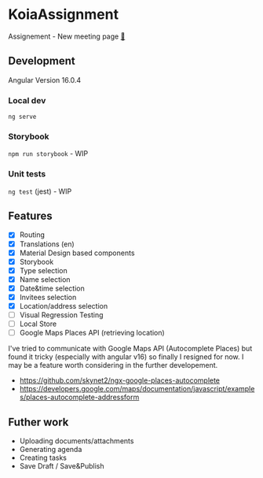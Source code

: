 # KoiaAssignment

Assignement - New meeting page [🔗](https://github.com/adrianghub/koia-assignment/blob/main/KOIA%20Frontend%20Angular%20Developer%20.pdf)

## Development

Angular Version 16.0.4

### Local dev

`ng serve`

### Storybook

`npm run storybook` - WIP

### Unit tests

`ng test` (jest) - WIP

## Features

- [x] Routing
- [x] Translations (en)
- [x] Material Design based components
- [x] Storybook
- [x] Type selection
- [x] Name selection
- [x] Date&time selection
- [x] Invitees selection
- [x] Location/address selection
- [ ] Visual Regression Testing
- [ ] Local Store
- [ ] Google Maps Places API (retrieving location)

I've tried to communicate with Google Maps API (Autocomplete Places) but found it tricky (especially with angular v16) so finally I resigned for now. I may be a feature worth considering in the further developement. 
- https://github.com/skynet2/ngx-google-places-autocomplete
- https://developers.google.com/maps/documentation/javascript/examples/places-autocomplete-addressform

## Futher work

- Uploading documents/attachments
- Generating agenda
- Creating tasks
- Save Draft / Save&Publish
